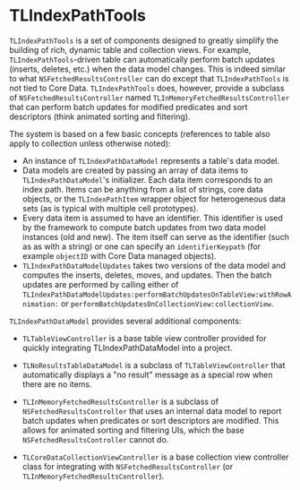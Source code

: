 TLIndexPathTools
================

`TLIndexPathTools` is a set of components designed to greatly simplify the building
of rich, dynamic table and collection views. For example, `TLIndexPathTools`-driven table
can automatically perform batch updates (inserts, deletes, etc.) when the data model
changes. This is indeed similar to what `NSFetchedResultsController` can do except that
`TLIndexPathTools` is not tied to Core Data. `TLIndexPathTools` does, however, provide
a subclass of `NSFetchedResultsController` named `TLInMemoryFetchedResultsController`
that can perform batch updates for modified predicates and sort descriptors
(think animated sorting and filtering).

The system is based on a few basic concepts (references to table also apply to
collection unless otherwise noted):

- An instance of `TLIndexPathDataModel` represents a table's data model.
- Data models are created by passing an array of data items to `TLIndexPathDataModel`'s
initializer. Each data item corresponds to an index path. Items can be anything from
a list of strings, core data objects, or the `TLIndexPathItem` wrapper object for
heterogeneous data sets (as is typical with multiple cell prototypes).
- Every data item is assumed to have an identifier. This identifier is used by the
framework to compute batch updates from two data model instances (old and new). The
item itself can serve as the identifier (such as as with a string) or one can specify
an `identifierKeypath` (for example `objectID` with Core Data managed objects).
- `TLIndexPathDataModelUpdates` takes two versions of the data model and computes
the inserts, deletes, moves, and updates. Then the batch updates are performed
by calling either of
`TLIndexPathDataModelUpdates:performBatchUpdatesOnTableView:withRowAnimation:` or
`performBatchUpdatesOnCollectionView:collectionView`.

`TLIndexPathDataModel` provides several additional components:

- `TLTableViewController` is a base table view controller provided for quickly
integrating TLIndexPathDataModel into a project.

- `TLNoResultsTableDataModel` is a subclass of `TLTableViewController` that automatically
displays a "no result" message as a special row when there are no items.

- `TLInMemoryFetchedResultsController` is a subclass of `NSFetchedResultsController`
that uses an internal data model to report batch updates when predicates or
sort descriptors are modified. This allows for animated sorting and filtering UIs, which
the base `NSFetchedResultsController` cannot do.

- `TLCoreDataCollectionViewController` is a base collection view controller class for
integrating with `NSFetchedResultsController` (or `TLInMemoryFetchedResultsController`).
